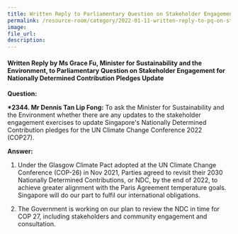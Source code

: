 ```yaml
---  
title: Written Reply to Parliamentary Question on Stakeholder Engagement for Nationally Determined Contribution Pledges Update by Ms Grace Fu, Minister for Sustainability and the Environment  
permalink: /resource-room/category/2022-01-11-written-reply-to-pq-on-stakeholder-engagement-for-NDC-update/  
image:  
file_url:  
description:  
---  
```

#### Written Reply by Ms Grace Fu, Minister for Sustainability and the Environment, to Parliamentary Question on Stakeholder Engagement for Nationally Determined Contribution Pledges Update


**Question:**

**\*2344. Mr Dennis Tan Lip Fong:** To ask the Minister for Sustainability and the Environment whether there are any updates to the stakeholder engagement exercises to update Singapore&#39;s Nationally Determined Contribution pledges for the UN Climate Change Conference 2022 (COP27).

**Answer:**

1. Under the Glasgow Climate Pact adopted at the UN Climate Change Conference (COP-26) in Nov 2021, Parties agreed to revisit their 2030 Nationally Determined Contributions, or NDC, by the end of 2022, to achieve greater alignment with the Paris Agreement temperature goals. Singapore will do our part to fulfil our international obligations.

2. The Government is working on our plan to review the NDC in time for COP 27, including stakeholders and community engagement and consultation.

